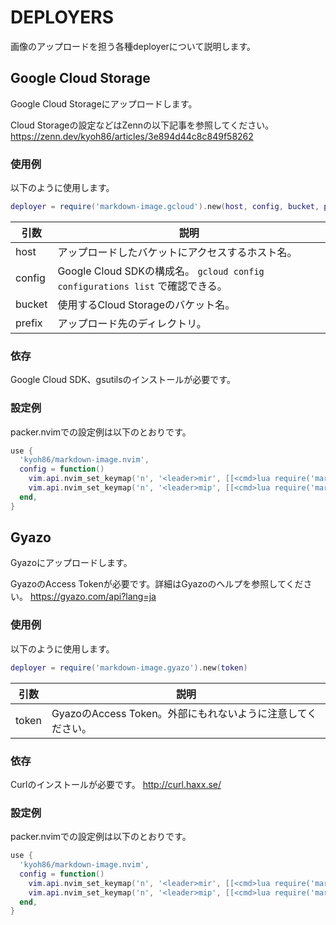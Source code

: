 # DEPLOYERS

画像のアップロードを担う各種deployerについて説明します。

## Google Cloud Storage

Google Cloud Storageにアップロードします。

Cloud Storageの設定などはZennの以下記事を参照してください。
https://zenn.dev/kyoh86/articles/3e894d44c8c849f58262

### 使用例

以下のように使用します。

```lua
deployer = require('markdown-image.gcloud').new(host, config, bucket, prefix)
```

| 引数 | 説明 |
| - | - |
| host | アップロードしたバケットにアクセスするホスト名。 |
| config | Google Cloud SDKの構成名。 `gcloud config configurations list` で確認できる。 |
| bucket | 使用するCloud Storageのバケット名。 |
| prefix | アップロード先のディレクトリ。 |

### 依存

Google Cloud SDK、gsutilsのインストールが必要です。

### 設定例

packer.nvimでの設定例は以下のとおりです。

```lua
use {
  'kyoh86/markdown-image.nvim',
  config = function()
    vim.api.nvim_set_keymap('n', '<leader>mir', [[<cmd>lua require('markdown-image').replace(require('markdown-image.gcloud').new('kyoh86.dev', 'post', 'kyoh86.dev', nil))<cr>]], {noremap = true})
    vim.api.nvim_set_keymap('n', '<leader>mip', [[<cmd>lua require('markdown-image').put(require('markdown-image.gcloud').new('kyoh86.dev', 'post', 'kyoh86.dev', nil))<cr>]], {noremap = true})
  end,
}
```

## Gyazo

Gyazoにアップロードします。

GyazoのAccess Tokenが必要です。詳細はGyazoのヘルプを参照してください。
https://gyazo.com/api?lang=ja

### 使用例

以下のように使用します。

```lua
deployer = require('markdown-image.gyazo').new(token)
```

| 引数 | 説明 |
| - | - |
| token | GyazoのAccess Token。外部にもれないように注意してください。 |

### 依存

Curlのインストールが必要です。
http://curl.haxx.se/

### 設定例

packer.nvimでの設定例は以下のとおりです。

```lua
use {
  'kyoh86/markdown-image.nvim',
  config = function()
    vim.api.nvim_set_keymap('n', '<leader>mir', [[<cmd>lua require('markdown-image').replace(require('markdown-image.gyazo').new('xxxxxxxxxx-xxxxx'))<cr>]], {noremap = true})
    vim.api.nvim_set_keymap('n', '<leader>mip', [[<cmd>lua require('markdown-image').put(require('markdown-image.gyazo').new('xxxxxxxxxx-xxxxx'))<cr>]], {noremap = true})
  end,
}
```
